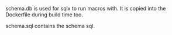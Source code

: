 schema.db is used for sqlx to run macros with. It is copied into the Dockerfile during build time too.

schema.sql contains the schema sql.

